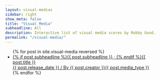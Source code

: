 ```yaml
---
layout: visual-medias
sidebar: right
show_meta: false
title: "Visual Media"
subheadline: All
description: Interactive list of visual media scores by Robby Good.
permalink: "/visual-media/"
---
```


<ul class="side-nav">
    {% for post in site.visual-media reversed %}
    <li><a href="{{ site.url }}{{ site.baseurl }}{{ post.url }}">{% if post.subheadline %}{{ post.subheadline }} &middot; {% endif %}<span class="visual-media-list-titles">{{ post.title }}</span><br><span class="visual-media-list-descriptions">{{ post.release_date }} / By {{ post.creator }}</span><span class="visual-media-list-duration">{{ post.media_type }}</span></a></li>
{% endfor %}
</ul>